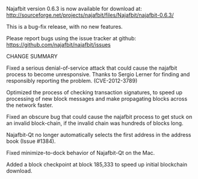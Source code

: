 Najafbit version 0.6.3 is now available for download at:
  http://sourceforge.net/projects/najafbit/files/Najafbit/najafbit-0.6.3/

This is a bug-fix release, with no new features.

Please report bugs using the issue tracker at github:
  https://github.com/najafbit/najafbit/issues

CHANGE SUMMARY

Fixed a serious denial-of-service attack that could cause the
najafbit process to become unresponsive. Thanks to Sergio Lerner
for finding and responsibly reporting the problem. (CVE-2012-3789)

Optimized the process of checking transaction signatures, to
speed up processing of new block messages and make propagating
blocks across the network faster.

Fixed an obscure bug that could cause the najafbit process to get
stuck on an invalid block-chain, if the invalid chain was
hundreds of blocks long.

Najafbit-Qt no longer automatically selects the first address
in the address book (Issue #1384).

Fixed minimize-to-dock behavior of Najafbit-Qt on the Mac.

Added a block checkpoint at block 185,333 to speed up initial
blockchain download.
